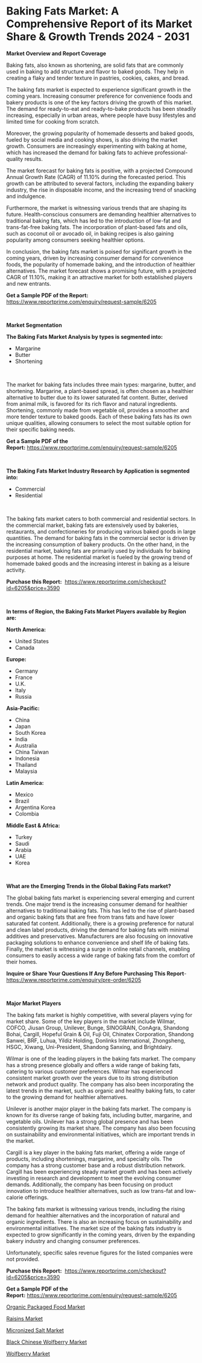 <p><h1>Baking Fats Market: A Comprehensive Report of its Market Share & Growth Trends 2024 - 2031</h1></p><p><strong>Market Overview and Report Coverage</strong></p>
<p><p>Baking fats, also known as shortening, are solid fats that are commonly used in baking to add structure and flavor to baked goods. They help in creating a flaky and tender texture in pastries, cookies, cakes, and bread.</p><p>The baking fats market is expected to experience significant growth in the coming years. Increasing consumer preference for convenience foods and bakery products is one of the key factors driving the growth of this market. The demand for ready-to-eat and ready-to-bake products has been steadily increasing, especially in urban areas, where people have busy lifestyles and limited time for cooking from scratch.</p><p>Moreover, the growing popularity of homemade desserts and baked goods, fueled by social media and cooking shows, is also driving the market growth. Consumers are increasingly experimenting with baking at home, which has increased the demand for baking fats to achieve professional-quality results.</p><p>The market forecast for baking fats is positive, with a projected Compound Annual Growth Rate (CAGR) of 11.10% during the forecasted period. This growth can be attributed to several factors, including the expanding bakery industry, the rise in disposable income, and the increasing trend of snacking and indulgence.</p><p>Furthermore, the market is witnessing various trends that are shaping its future. Health-conscious consumers are demanding healthier alternatives to traditional baking fats, which has led to the introduction of low-fat and trans-fat-free baking fats. The incorporation of plant-based fats and oils, such as coconut oil or avocado oil, in baking recipes is also gaining popularity among consumers seeking healthier options.</p><p>In conclusion, the baking fats market is poised for significant growth in the coming years, driven by increasing consumer demand for convenience foods, the popularity of homemade baking, and the introduction of healthier alternatives. The market forecast shows a promising future, with a projected CAGR of 11.10%, making it an attractive market for both established players and new entrants.</p></p>
<p><strong>Get a Sample PDF of the Report:</strong> <a href="https://www.reportprime.com/enquiry/request-sample/6205">https://www.reportprime.com/enquiry/request-sample/6205</a></p>
<p>&nbsp;</p>
<p><strong>Market Segmentation</strong></p>
<p><strong>The Baking Fats Market Analysis by types is segmented into:</strong></p>
<p><ul><li>Margarine</li><li>Butter</li><li>Shortening</li></ul></p>
<p>&nbsp;</p>
<p><p>The market for baking fats includes three main types: margarine, butter, and shortening. Margarine, a plant-based spread, is often chosen as a healthier alternative to butter due to its lower saturated fat content. Butter, derived from animal milk, is favored for its rich flavor and natural ingredients. Shortening, commonly made from vegetable oil, provides a smoother and more tender texture to baked goods. Each of these baking fats has its own unique qualities, allowing consumers to select the most suitable option for their specific baking needs.</p></p>
<p><strong>Get a Sample PDF of the Report:</strong>&nbsp;<a href="https://www.reportprime.com/enquiry/request-sample/6205">https://www.reportprime.com/enquiry/request-sample/6205</a></p>
<p>&nbsp;</p>
<p><strong>The Baking Fats Market Industry Research by Application is segmented into:</strong></p>
<p><ul><li>Commercial</li><li>Residential</li></ul></p>
<p>&nbsp;</p>
<p><p>The baking fats market caters to both commercial and residential sectors. In the commercial market, baking fats are extensively used by bakeries, restaurants, and confectioneries for producing various baked goods in large quantities. The demand for baking fats in the commercial sector is driven by the increasing consumption of bakery products. On the other hand, in the residential market, baking fats are primarily used by individuals for baking purposes at home. The residential market is fueled by the growing trend of homemade baked goods and the increasing interest in baking as a leisure activity.</p></p>
<p><strong>Purchase this Report:</strong>&nbsp; <a href="https://www.reportprime.com/checkout?id=6205&price=3590">https://www.reportprime.com/checkout?id=6205&price=3590</a></p>
<p>&nbsp;</p>
<p><strong>In terms of Region, the Baking Fats Market Players available by Region are:</strong></p>
<p>
    <p> <strong> North America: </strong>
        <ul>
            <li>United States</li>
            <li>Canada</li>
        </ul>
        </p> 
    <p> <strong> Europe: </strong>
        <ul>
            <li>Germany</li>
            <li>France</li>
            <li>U.K.</li>
            <li>Italy</li>
            <li>Russia</li>
        </ul>
        </p> 
    <p> <strong> Asia-Pacific: </strong>
        <ul>
            <li>China</li>
            <li>Japan</li>
            <li>South Korea</li>
            <li>India</li>
            <li>Australia</li>
            <li>China Taiwan</li>
            <li>Indonesia</li>
            <li>Thailand</li>
            <li>Malaysia</li>
        </ul>
        </p> 
    <p> <strong> Latin America: </strong>
        <ul>
            <li>Mexico</li>
            <li>Brazil</li>
            <li>Argentina Korea</li>
            <li>Colombia</li>
        </ul>
        </p> 
    <p> <strong> Middle East & Africa: </strong>
        <ul>
            <li>Turkey</li>
            <li>Saudi</li>
            <li>Arabia</li>
            <li>UAE</li>
            <li>Korea</li>
        </ul>
    </p>
    </p>
<p>&nbsp;</p>
<p><strong>What are the Emerging Trends in the Global Baking Fats market?</strong></p>
<p><p>The global baking fats market is experiencing several emerging and current trends. One major trend is the increasing consumer demand for healthier alternatives to traditional baking fats. This has led to the rise of plant-based and organic baking fats that are free from trans fats and have lower saturated fat content. Additionally, there is a growing preference for natural and clean label products, driving the demand for baking fats with minimal additives and preservatives. Manufacturers are also focusing on innovative packaging solutions to enhance convenience and shelf life of baking fats. Finally, the market is witnessing a surge in online retail channels, enabling consumers to easily access a wide range of baking fats from the comfort of their homes.</p></p>
<p><strong>Inquire or Share Your Questions If Any Before Purchasing This Report</strong>- <a href="https://www.reportprime.com/enquiry/pre-order/6205">https://www.reportprime.com/enquiry/pre-order/6205</a></p>
<p>&nbsp;</p>
<p><strong>Major Market Players</strong></p>
<p><p>The baking fats market is highly competitive, with several players vying for market share. Some of the key players in the market include Wilmar, COFCO, Jiusan Group, Unilever, Bunge, SINOGRAIN, ConAgra, Shandong Bohai, Cargill, Hopeful Grain & Oil, Fuji Oil, Chinatex Corporation, Shandong Sanwei, BRF, Luhua, Yildiz Holding, Donlinks International, Zhongsheng, HSGC, Xiwang, Uni-President, Shandong Sanxing, and Brightdairy.</p><p>Wilmar is one of the leading players in the baking fats market. The company has a strong presence globally and offers a wide range of baking fats, catering to various customer preferences. Wilmar has experienced consistent market growth over the years due to its strong distribution network and product quality. The company has also been incorporating the latest trends in the market, such as organic and healthy baking fats, to cater to the growing demand for healthier alternatives.</p><p>Unilever is another major player in the baking fats market. The company is known for its diverse range of baking fats, including butter, margarine, and vegetable oils. Unilever has a strong global presence and has been consistently growing its market share. The company has also been focusing on sustainability and environmental initiatives, which are important trends in the market.</p><p>Cargill is a key player in the baking fats market, offering a wide range of products, including shortenings, margarine, and specialty oils. The company has a strong customer base and a robust distribution network. Cargill has been experiencing steady market growth and has been actively investing in research and development to meet the evolving consumer demands. Additionally, the company has been focusing on product innovation to introduce healthier alternatives, such as low trans-fat and low-calorie offerings.</p><p>The baking fats market is witnessing various trends, including the rising demand for healthier alternatives and the incorporation of natural and organic ingredients. There is also an increasing focus on sustainability and environmental initiatives. The market size of the baking fats industry is expected to grow significantly in the coming years, driven by the expanding bakery industry and changing consumer preferences.</p><p>Unfortunately, specific sales revenue figures for the listed companies were not provided.</p></p>
<p><strong>Purchase this Report:</strong>&nbsp;&nbsp;<a href="https://www.reportprime.com/checkout?id=6205&price=3590">https://www.reportprime.com/checkout?id=6205&price=3590</a></p>
<p></p>
<p><strong>Get a Sample PDF of the Report:</strong>&nbsp;<a href="https://www.reportprime.com/enquiry/request-sample/6205">https://www.reportprime.com/enquiry/request-sample/6205</a></p>
<p><p><a href="https://github.com/jhcraigie/Market-Research-Report-List-1/blob/main/organic-packaged-food-market.md">Organic Packaged Food Market</a></p><p><a href="https://github.com/Triciasol/Market-Research-Report-List-1/blob/main/raisins-market.md">Raisins Market</a></p><p><a href="https://github.com/chartsaturn/Market-Research-Report-List-1/blob/main/micronized-salt-market.md">Micronized Salt Market</a></p><p><a href="https://github.com/JameTravis/Market-Research-Report-List-3/blob/main/black-chinese-wolfberry-market.md">Black Chinese Wolfberry Market</a></p><p><a href="https://github.com/RichRobinson5/Market-Research-Report-List-3/blob/main/wolfberry-market.md">Wolfberry Market</a></p></p>